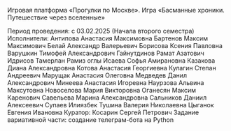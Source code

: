 Игровая платформа «Прогулки по Москве». Игра «Басманные хроники. Путешествие через вселенные»

Период проведения: с 03.02.2025 (Начала второго семестра)
Исполнители:
Антипова Анастасия Максимовна
Бартенов Максим Максимович
Белай Александр Валерьевич
Борисова Ксения Павловна
Варушкин Тимофей Александрович
Гайнутдинов Рамат Азатович
Идрисов Тамерлан Рамиз оглы
Исаева Софья Амирановна
Казакова Диана Александровна
Котова Анастасия Георгиевна
Кулагин Степан Андреевич
Марущак Анастасия Олеговна
Медведев Данил Александрович
Минеева Анастасия Игоревна
Наурзова Альвина Максутовна
Новоселова Мария Викторовна
Оганесян Максим Каренович
Савельева Марина Александровна
Сальников Даниил Алексеевич
Супаев Илиязбек
Тушина Валерия Николаевна
Цыганок Евгения Ивановна
Куратор: Косарин Сергей Петрович
Задание вариативной части: создание телеграм-бота на Python




